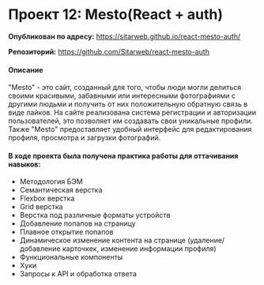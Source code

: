 # Проект 12: Mesto(React + auth)
__Опубликован по адресу:__ https://sitarweb.github.io/react-mesto-auth/

__Репозиторий:__ https://github.com/Sitarweb/react-mesto-auth 
#### Описание
"Mesto" - это сайт, созданный для того, чтобы люди могли делиться своими красивыми, забавными или интересными фотографиями с другими людьми и получить от них положительную обратную связь в виде лайков. На сайте реализована система регистрации и авторизации пользователей, это позволяет им создавать свои уникальные профили. Также "Mesto" предоставляет удобный интерфейс для редактирования профиля, просмотра и загрузки фотографий.  
#### В ходе проекта была получена практика работы для оттачивания навыков:
* Методология БЭМ
* Семантическая верстка
* Flexbox верстка
* Grid верстка
* Верстка под различные форматы устройств
* Добавление попапов на страницу
* Плавное открытие попапов
* Динамическое изменение контента на странице (удаление/добавление карточкек, изменение информации профиля)
* Функциональные компоненты
* Хуки
* Запросы к API и обработка ответа
